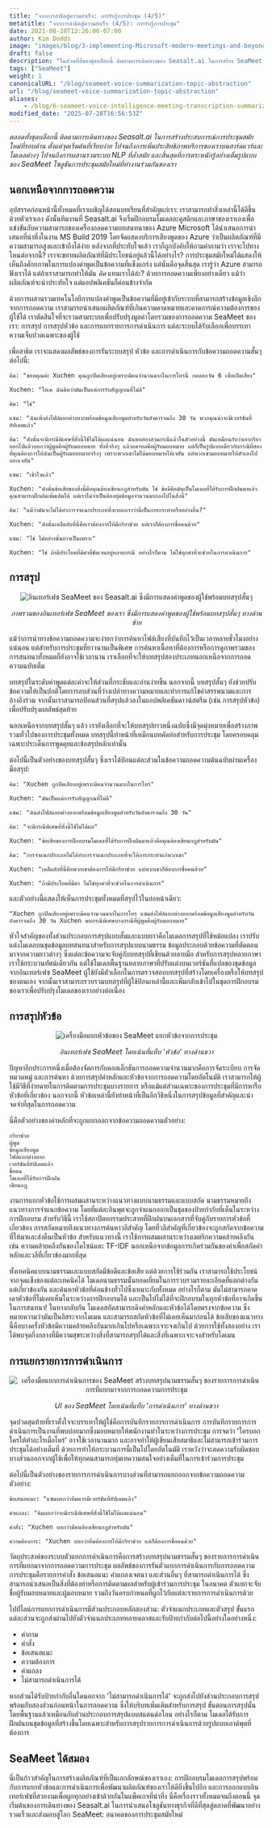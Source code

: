 ```yaml
---
title: "จากการสาธิตสู่ความสำเร็จ: การรับรู้การประชุม (4/5)"
metatitle: "จากการสาธิตสู่ความสำเร็จ (4/5): การรับรู้การประชุม"
date: 2021-08-28T12:26:00-07:00
author: Kim Dodds
image: "images/blog/3-implementing-Microsoft-modern-meetings-and-beyond/SeaMeet animation.gif"
draft: false
description: "ในส่วนที่สี่ของชุดบล็อกนี้ ติดตามการเดินทางของ Seasalt.ai ในการสร้าง SeaMeet โซลูชันการประชุมสมัยใหม่ที่ทำงานร่วมกันของเรา"
tags: ["SeaMeet"]
weight: 1  
canonicalURL: "/blog/seameet-voice-summarization-topic-abstraction"
url: "/blog/seameet-voice-summarization-topic-abstraction"
aliases:
    - /blog/6-seameet-voice-intelligence-meeting-transcription-summarization-topic-abstraction-action-extraction/
modified_date: "2025-07-28T16:56:53Z"
---
```


*ตลอดทั้งชุดบล็อกนี้ ติดตามการเดินทางของ Seasalt.ai ในการสร้างประสบการณ์การประชุมสมัยใหม่ที่รอบด้าน ตั้งแต่จุดเริ่มต้นที่เรียบง่าย ไปจนถึงการเพิ่มประสิทธิภาพบริการของเราบนฮาร์ดแวร์และโมเดลต่างๆ ไปจนถึงการผสานรวมระบบ NLP ที่ล้ำสมัย และสิ้นสุดที่การตระหนักรู้อย่างเต็มรูปแบบของ SeaMeet โซลูชันการประชุมสมัยใหม่ที่ทำงานร่วมกันของเรา*

## นอกเหนือจากการถอดความ

อุปสรรคก่อนหน้านี้ทั้งหมดที่เราเผชิญได้สอนบทเรียนที่สำคัญแก่เรา: เราสามารถทำสิ่งเหล่านี้ได้ดีขึ้นด้วยตัวเราเอง
ดังนั้นทีมงานที่ Seasalt.ai จึงเริ่มฝึกอบรมโมเดลอะคูสติกและภาษาของเราเองเพื่อแข่งขันกับความสามารถของเครื่องถอดความบทสนทนาของ Azure
Microsoft ได้นำเสนอการนำเสนอที่น่าทึ่งในงาน MS Build 2019 โดยจัดแสดงบริการเสียงพูดของ Azure ว่าเป็นผลิตภัณฑ์ที่มีความสามารถสูงและเข้าถึงได้ง่าย
หลังจากที่ประทับใจแล้ว เราก็ถูกบังคับให้ถามคำถามว่า เราจะไปทางไหนต่อจากนี้?
เราจะขยายผลิตภัณฑ์ที่มีประโยชน์อยู่แล้วนี้ได้อย่างไร? การประชุมสมัยใหม่ได้แสดงให้เห็นถึงศักยภาพในการแปลงคำพูดเป็นข้อความที่แข็งแกร่ง แต่นั่นคือจุดสิ้นสุด
เรารู้ว่า Azure สามารถฟังเราได้ แต่ถ้าเราสามารถทำให้มัน *คิด* แทนเราได้ล่ะ?
ด้วยการถอดความเพียงอย่างเดียว แม้ว่าผลิตภัณฑ์จะน่าประทับใจ แต่แอปพลิเคชันก็ค่อนข้างจำกัด

ด้วยการผสานรวมเทคโนโลยีการแปลงคำพูดเป็นข้อความที่มีอยู่เข้ากับระบบที่สามารถสร้างข้อมูลเชิงลึกจากการถอดความ เราสามารถนำเสนอผลิตภัณฑ์ที่เกินความคาดหมายและคาดการณ์ความต้องการของผู้ใช้ได้
เราตัดสินใจที่จะรวมสามระบบเพื่อปรับปรุงมูลค่าโดยรวมของการถอดความ SeaMeet ของเรา: การสรุป การสรุปหัวข้อ และการแยกรายการการดำเนินการ
แต่ละระบบได้รับเลือกเพื่อบรรเทาความเจ็บปวดเฉพาะของผู้ใช้

เพื่อสาธิต เราจะแสดงผลลัพธ์ของการรันระบบสรุป หัวข้อ และการดำเนินการกับข้อความถอดความสั้นๆ ต่อไปนี้:

```
คิม: "ขอบคุณค่ะ Xuchen คุณถูกปิดเสียงอยู่เพราะมีคนจำนวนมากในการโทรนี้ กดดอกจัน 6 เพื่อเปิดเสียง"

Xuchen: "โอเค ฉันคิดว่ามันเป็นแค่การรับสัญญาณที่ไม่ดี"

คิม: "ใช่"

แซม: "ฉันเพิ่งส่งไฟล์แยกต่างหากพร้อมข้อมูลเสียงพูดสำหรับวันอังคารจนถึง 30 วัน พวกคุณน่าจะมีเวอร์ชันที่อัปเดตแล้ว"

คิม: "ดังนั้นจะมีกรณีพิเศษที่สิ่งนี้ใช้ไม่ได้ผลแน่นอน ฉันพบสองสามกรณีแล้วในตัวอย่างนี้ มันเหมือนกับว่าเอากริยาออกไปแล้วบอกว่าผู้พูดคือผู้รับมอบหมาย ทั้งที่จริงๆ แล้วแครอลคือผู้รับมอบหมาย แต่ก็เป็นรูปแบบเดียวกับกรณีที่สองที่คุณต้องการให้ฉันเป็นผู้รับมอบหมายจริงๆ เพราะพวกเขาไม่ได้มอบหมายให้เจสัน แต่พวกเขามอบหมายให้ตัวเองไปบอกเจสัน"

แซม: "เข้าใจแล้ว"

Xuchen: "ดังนั้นข้อเสียของสิ่งนี้คือคุณต้องเขียนกฎสำหรับมัน ใช่ ข้อดีคือมันเป็นโมเดลที่ได้รับการฝึกฝนมาแล้ว คุณสามารถฝึกฝนเพิ่มเติมได้ แต่เราไม่จำเป็นต้องทุ่มข้อมูลจำนวนมากลงไปในสิ่งนี้"

คิม: "แม้ว่ามันจะไม่ได้ทำการจำแนกประเภทที่จะบอกเราว่านี่เป็นการกระทำหรืออย่างอื่น?"

Xuchen: "ดังนั้นเคล็ดลับที่นี่คือเราต้องการให้มีกริยาช่วย แต่เราก็ต้องการชื่อคนด้วย"

แซม: "ใช่ ไม่อย่างนั้นอาจเป็นเพราะ"

Xuchen: "ใช่ ถ้ามีประโยคที่มีคำที่ชัดเจนอยู่หลายกรณี อย่างไรก็ตาม ไม่ใช่ทุกคำที่จะช่วยในการดำเนินการ"
```

## การสรุป

<center>
<img src="/images/blog/6-seameet-voice-intelligence-meeting-transcription-summarization-topic-abstraction-action-extraction/summarization.png" alt="อินเทอร์เฟซ SeaMeet ของ Seasalt.ai ซึ่งมีการแสดงคำพูดของผู้ใช้พร้อมบทสรุปสั้นๆ"/>

*ภาพรวมของอินเทอร์เฟซ SeaMeet ของเรา ซึ่งมีการแสดงคำพูดของผู้ใช้พร้อมบทสรุปสั้นๆ ทางด้านซ้าย*
</center>

แม้ว่าการนำทางข้อความถอดความจะง่ายกว่าการค้นหาไฟล์เสียงที่บันทึกไว้เป็นเวลาหลายชั่วโมงอย่างแน่นอน แต่สำหรับการประชุมที่ยาวนานเป็นพิเศษ การค้นหาเนื้อหาที่ต้องการหรือการดูภาพรวมของการสนทนาทั้งหมดก็ยังอาจใช้เวลานาน
เราเลือกที่จะให้บทสรุปสองประเภทนอกเหนือจากการถอดความฉบับเต็ม

บทสรุปในระดับคำพูดแต่ละคำจะให้ส่วนที่กระชับและอ่านง่ายขึ้น
นอกจากนี้ บทสรุปสั้นๆ ยังช่วยปรับข้อความให้เป็นปกติโดยการลบส่วนที่ว่างเปล่าทางความหมายและทำการแก้ไขคำสรรพนามและการอ้างอิงร่วม
จากนั้นเราสามารถป้อนส่วนที่สรุปแล้วลงในแอปพลิเคชันดาวน์สตรีม (เช่น การสรุปหัวข้อ) เพื่อปรับปรุงผลลัพธ์สุดท้าย

นอกเหนือจากบทสรุปสั้นๆ แล้ว เรายังเลือกที่จะให้บทสรุปยาวหนึ่งฉบับซึ่งมีจุดมุ่งหมายเพื่อสร้างภาพรวมทั่วไปของการประชุมทั้งหมด
บทสรุปนี้ทำหน้าที่เหมือนบทคัดย่อสำหรับการประชุม โดยครอบคลุมเฉพาะประเด็นการพูดคุยและข้อสรุปหลักเท่านั้น

ต่อไปนี้เป็นตัวอย่างของบทสรุปสั้นๆ ซึ่งเราได้ป้อนแต่ละส่วนในข้อความถอดความต้นฉบับผ่านเครื่องมือสรุป:

```
คิม: "Xuchen ถูกปิดเสียงอยู่เพราะมีคนจำนวนมากในการโทร"

Xuchen: "มันเป็นแค่การรับสัญญาณที่ไม่ดี"

แซม: "ฉันส่งไฟล์แยกต่างหากพร้อมข้อมูลเสียงพูดสำหรับวันอังคารจนถึง 30 วัน"

คิม: "จะมีกรณีพิเศษที่สิ่งนี้ใช้ไม่ได้ผล"

Xuchen: "ข้อเสียของการฝึกอบรมโมเดลที่ได้รับการฝึกฝนมาแล้วคือคุณต้องเขียนกฎสำหรับมัน"

คิม: "การจำแนกประเภทไม่ได้ทำการจำแนกประเภทที่จะให้การกระทำแก่พวกเขา"

Xuchen: "เคล็ดลับที่นี่คือพวกเขาต้องการให้มีกริยาช่วย แต่พวกเขาก็ต้องการชื่อคนด้วย"

Xuchen: "ถ้ามีประโยคที่มีคำ ไม่ใช่ทุกคำที่จะช่วยในการดำเนินการ"
```

และตัวอย่างนี้แสดงให้เห็นการประชุมทั้งหมดที่สรุปไว้ในย่อหน้าเดียว:

```
"Xuchen ถูกปิดเสียงอยู่เพราะมีคนจำนวนมากในการโทร แซมส่งไฟล์แยกต่างหากพร้อมข้อมูลเสียงพูดสำหรับวันอังคารจนถึง 30 วัน Xuchen พบกรณีพิเศษบางกรณีที่ผู้พูดคือผู้รับมอบหมาย"
```

หัวใจสำคัญของทั้งส่วนประกอบการสรุปแบบสั้นและแบบยาวคือโมเดลการสรุปที่ใช้หม้อแปลง
เราปรับแต่งโมเดลบนชุดข้อมูลบทสนทนาสำหรับการสรุปแบบนามธรรม
ข้อมูลประกอบด้วยข้อความที่ตัดตอนมาจากความยาวต่างๆ ซึ่งแต่ละข้อความจะจับคู่กับบทสรุปที่เขียนด้วยลายมือ
สำหรับการสรุปหลายภาษา เราใช้กระบวนทัศน์เดียวกัน แต่ใช้โมเดลพื้นฐานหลายภาษาที่ปรับแต่งบนเวอร์ชันที่แปลของชุดข้อมูล
จากอินเทอร์เฟซ SeaMeet ผู้ใช้ยังมีตัวเลือกในการตรวจสอบบทสรุปที่สร้างโดยเครื่องหรือให้บทสรุปของตนเอง
จากนั้นเราสามารถรวบรวมบทสรุปที่ผู้ใช้ป้อนเหล่านี้และเพิ่มกลับเข้าไปในชุดการฝึกอบรมของเราเพื่อปรับปรุงโมเดลของเราอย่างต่อเนื่อง

## การสรุปหัวข้อ

<center>
<img src="/images/blog/6-seameet-voice-intelligence-meeting-transcription-summarization-topic-abstraction-action-extraction/topics.png" alt="เครื่องมือแยกหัวข้อของ SeaMeet แยกหัวข้อจากการประชุม"/>

*อินเทอร์เฟซ SeaMeet โดยเน้นที่แท็บ 'หัวข้อ' ทางด้านขวา*
</center>

ปัญหาอีกประการหนึ่งเมื่อต้องจัดการกับคอลเล็กชันการถอดความจำนวนมากคือการจัดระเบียบ การจัดหมวดหมู่ และการค้นหา
ด้วยการสรุปคำหลักและหัวข้อจากการถอดความโดยอัตโนมัติ เราสามารถให้ผู้ใช้มีวิธีที่ง่ายดายในการติดตามการประชุมบางรายการ หรือแม้แต่ส่วนเฉพาะของการประชุมที่มีการหารือหัวข้อที่เกี่ยวข้อง
นอกจากนี้ หัวข้อเหล่านี้ยังทำหน้าที่เป็นอีกวิธีหนึ่งในการสรุปข้อมูลที่สำคัญและน่าจดจำที่สุดในการถอดความ

นี่คือตัวอย่างของคำหลักที่จะถูกแยกออกจากข้อความถอดความตัวอย่าง:

```
กริยาช่วย
ผู้พูด
ข้อมูลเสียงพูด
ไฟล์แยกต่างหาก
เวอร์ชันที่อัปเดตแล้ว
ชื่อคน
โมเดลที่ได้รับการฝึกฝน
เขียนกฎ
```

งานการแยกหัวข้อใช้การผสมผสานระหว่างแนวทางแบบนามธรรมและแบบสกัด
นามธรรมหมายถึงแนวทางการจำแนกข้อความ โดยที่แต่ละอินพุตจะถูกจำแนกออกเป็นชุดของป้ายกำกับที่เห็นในระหว่างการฝึกอบรม
สำหรับวิธีนี้ เราใช้สถาปัตยกรรมประสาทที่ฝึกฝนบนเอกสารที่จับคู่กับรายการหัวข้อที่เกี่ยวข้อง
การสกัดหมายถึงแนวทางการค้นหาวลีสำคัญ โดยที่วลีสำคัญที่เกี่ยวข้องจะถูกสกัดจากข้อความที่ให้มาและส่งคืนเป็นหัวข้อ
สำหรับแนวทางนี้ เราใช้การผสมผสานระหว่างเมตริกความคล้ายคลึงกัน เช่น ความคล้ายคลึงกันของโคไซน์และ TF-IDF นอกเหนือจากข้อมูลการเกิดร่วมกันของคำเพื่อสกัดคำหลักและวลีที่เกี่ยวข้องมากที่สุด

ทั้งเทคนิคแบบนามธรรมและแบบสกัดมีข้อดีและข้อเสีย แต่ด้วยการใช้ร่วมกัน เราสามารถใช้ประโยชน์จากจุดแข็งของแต่ละเทคนิคได้
โมเดลนามธรรมนั้นยอดเยี่ยมในการรวบรวมรายละเอียดที่แตกต่างกันแต่เกี่ยวข้องกัน และค้นหาหัวข้อที่ค่อนข้างทั่วไปซึ่งเหมาะกับทั้งหมด
อย่างไรก็ตาม มันไม่สามารถคาดเดาหัวข้อที่ไม่เคยเห็นในระหว่างการฝึกอบรมได้ และเป็นไปไม่ได้ที่จะฝึกอบรมในทุกหัวข้อที่อาจเกิดขึ้นในการสนทนา!
ในทางกลับกัน โมเดลสกัดสามารถดึงคำหลักและหัวข้อได้โดยตรงจากข้อความ ซึ่งหมายความว่ามันเป็นอิสระจากโดเมน และสามารถสกัดหัวข้อที่ไม่เคยเห็นมาก่อนได้
ข้อเสียของแนวทางนี้คือบางครั้งหัวข้อมีความคล้ายคลึงกันมากเกินไปหรือเฉพาะเจาะจงเกินไป
ด้วยการใช้ทั้งสองอย่าง เราได้พบจุดกึ่งกลางที่มีความสุขระหว่างสิ่งที่สามารถสรุปได้และสิ่งที่เฉพาะเจาะจงสำหรับโดเมน

## การแยกรายการการดำเนินการ

<center>
<img src="/images/blog/6-seameet-voice-intelligence-meeting-transcription-summarization-topic-abstraction-action-extraction/actions.png" alt="เครื่องมือแยกการดำเนินการของ SeaMeet สร้างบทสรุปนามธรรมสั้นๆ ของรายการการดำเนินการที่แยกมาจากการถอดความการประชุม"/>

*UI ของ SeaMeet โดยเน้นที่แท็บ 'การดำเนินการ' ทางด้านขวา*
</center>

จุดปวดสุดท้ายที่เราตั้งใจจะบรรเทาให้ผู้ใช้คือการบันทึกรายการการดำเนินการ
การบันทึกรายการการดำเนินการเป็นงานที่พบบ่อยมากซึ่งมอบหมายให้พนักงานทำในระหว่างการประชุม
การจดว่า 'ใครบอกใครให้ทำอะไรเมื่อไหร่' อาจใช้เวลานานมาก และอาจทำให้ผู้เขียนเสียสมาธิและไม่สามารถเข้าร่วมการประชุมได้อย่างเต็มที่
ด้วยการทำให้กระบวนการนี้เป็นไปโดยอัตโนมัติ เราหวังว่าจะลดความรับผิดชอบบางส่วนออกจากผู้ใช้เพื่อให้ทุกคนสามารถทุ่มเทความสนใจอย่างเต็มที่ในการเข้าร่วมการประชุม

ต่อไปนี้เป็นตัวอย่างของรายการการดำเนินการบางส่วนที่สามารถแยกออกจากข้อความถอดความตัวอย่าง:

```
ข้อเสนอแนะ: "แซมบอกว่าทีมควรมีเวอร์ชันที่อัปเดตแล้ว"

คำแถลง: "คิมบอกว่าจะมีกรณีพิเศษที่สิ่งนี้ใช้ไม่ได้ผลแน่นอน"

คำสั่ง: "Xuchen บอกว่ามีคนต้องเขียนกฎสำหรับมัน"

ความต้องการ: "Xuchen บอกว่าทีมต้องการให้มีกริยาช่วย แต่ก็ต้องการชื่อคนด้วย"
```

วัตถุประสงค์ของระบบตัวแยกการดำเนินการคือการสร้างบทสรุปนามธรรมสั้นๆ ของรายการการดำเนินการที่แยกมาจากการถอดความการประชุม
ผลลัพธ์ของการรันตัวแยกการดำเนินการกับการถอดความการประชุมคือรายการคำสั่ง ข้อเสนอแนะ คำแถลงเจตนา และส่วนอื่นๆ ที่สามารถดำเนินการได้ ซึ่งสามารถนำเสนอเป็นสิ่งที่ต้องทำหรือการติดตามผลสำหรับผู้เข้าร่วมการประชุม
ในอนาคต ตัวแยกจะจับชื่อผู้รับมอบหมายและผู้มอบหมาย รวมถึงวันครบกำหนดที่ผูกไว้กับแต่ละรายการการดำเนินการด้วย

ไปป์ไลน์การแยกการดำเนินการมีส่วนประกอบหลักสองส่วน: ตัวจำแนกประเภทและตัวสรุป
ขั้นแรก แต่ละส่วนจะถูกส่งผ่านไปยังตัวจำแนกประเภทหลายคลาสและรับป้ายกำกับต่อไปนี้อย่างใดอย่างหนึ่ง:

- คำถาม
- คำสั่ง
- ข้อเสนอแนะ
- ความต้องการ
- คำแถลง
- ไม่สามารถดำเนินการได้

หากส่วนได้รับป้ายกำกับอื่นใดนอกจาก 'ไม่สามารถดำเนินการได้' จะถูกส่งไปยังส่วนประกอบการสรุปพร้อมกับสองส่วนก่อนหน้าในการถอดความ ซึ่งให้บริบทเพิ่มเติมสำหรับการสรุป
ขั้นตอนการสรุปนั้นโดยพื้นฐานแล้วเหมือนกับส่วนประกอบการสรุปแบบสแตนด์อโลน อย่างไรก็ตาม โมเดลได้รับการฝึกฝนบนชุดข้อมูลที่สร้างขึ้นโดยเฉพาะสำหรับการสรุปรายการการดำเนินการด้วยรูปแบบเอาต์พุตที่ต้องการ

## SeaMeet ได้สมอง

นี่เป็นก้าวสำคัญในการสร้างผลิตภัณฑ์ที่เป็นเอกลักษณ์ของเราเอง: การฝึกอบรมโมเดลการสรุปพร้อมกับการแยกหัวข้อและการดำเนินการเพื่อพัฒนาผลิตภัณฑ์ของเราให้ดียิ่งขึ้นไปอีก และการออกแบบอินเทอร์เฟซที่สวยงามเพื่อผูกทุกอย่างเข้าด้วยกันในแพ็คเกจที่น่าทึ่ง
นี่คือเรื่องราวทั้งหมดจนถึงตอนนี้ จุดเริ่มต้นของการเดินทางของ Seasalt.ai ในการนำเสนอโซลูชันทางธุรกิจที่ดีที่สุดสู่ตลาดที่พัฒนาอย่างรวดเร็วและส่งมอบสู่โลก SeaMeet: อนาคตของการประชุมสมัยใหม่